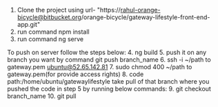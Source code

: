 1. Clone the project using url- "https://rahul-orange-bicycle@bitbucket.org/orange-bicycle/gateway-lifestyle-front-end-app.git"
2. run command npm install
3. run command ng serve

 To push on server follow the steps below:
 4. ng build 
5. push it on any branch you want by command
git push branch_name
6. ssh -i ~/path to gateway.pem ubuntu@52.65.142.81
7. sudo chmod 400 ~/path to gateway.pem(for provide access rights)
8. code path:/home/ubuntu/gatewaylifestyle
take pull of that branch where you pushed the code in step 5 by running below commands:
9. git checkout branch_name
10. git pull